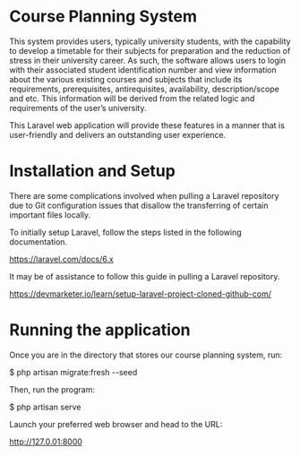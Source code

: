 # Course Planning System

This system provides users, typically university students, with the capability to develop a timetable for their subjects for preparation and the reduction of stress in their university career. As such, the software allows users to login with their associated student identification number and view information about the various existing courses and subjects that include its requirements, prerequisites, antirequisites, availability, description/scope and etc. This information will be derived from the related logic and requirements of the user’s university.

This Laravel web application will provide these features in a manner that is user-friendly and delivers an outstanding user experience.

# Installation and Setup
There are some complications involved when pulling a Laravel repository due to Git configuration issues that disallow the transferring of certain important files locally. 

To initially setup Laravel, follow the steps listed in the following documentation.

https://laravel.com/docs/6.x

It may be of assistance to follow this guide in pulling a Laravel repository.

https://devmarketer.io/learn/setup-laravel-project-cloned-github-com/

# Running the application
Once you are in the directory that stores our course planning system, run:

$ php artisan migrate:fresh --seed

Then, run the program:

$ php artisan serve

Launch your preferred web browser and head to the URL: 

http://127.0.01:8000

